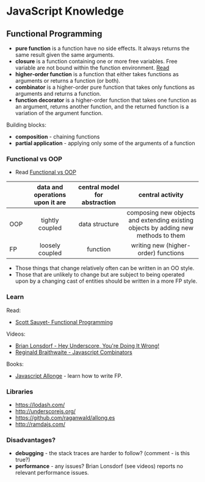 # JavaScript Knowledge

## Functional Programming

* **pure function** is a function have no side effects. It always returns the same result given the same arguments.
* **closure** is a function containing one or more free variables. Free variable are not bound within the function environment. [Read](https://leanpub.com/javascript-allonge/read#closures)
* **higher-order function** is a function that either takes functions as arguments or returns a function (or both).
* **combinator** is a higher-order pure function that takes only functions as arguments and returns a function.
* **function decorator** is a higher-order function that takes one function as an argument, returns another function, and the returned function is a variation of the argument function.

Building blocks:
* **composition** - chaining functions
* **partial application** - applying only some of the arguments of a function

### Functional vs OOP

* Read [Functional vs OOP](http://raganwald.com/2013/04/08/functional-vs-OOP.html)

|     | data and operations upon it are | central model for abstraction  | central activity  |
| --- |:-------------------------------:|:------------------------------:|:-----------------:|
| OOP | tightly coupled                 | data structure                 | composing new objects and extending existing objects by adding new methods to them
| FP  | loosely coupled                 | function                       | writing new (higher-order) functions

* Those things that change relatively often can be written in an OO style.
* Those that are unlikely to change but are subject to being operated upon by a changing cast of entities should be written in a more FP style.

### Learn

Read:
* [Scott Sauyet- Functional Programming](http://scott.sauyet.com/Javascript/Talk/FunctionalProgramming/)

Videos:
* [Brian Lonsdorf - Hey Underscore, You're Doing It Wrong!](https://www.youtube.com/watch?v=m3svKOdZijA)
* [Reginald Braithwaite - Javascript Combinators](https://vimeo.com/97408202)

Books:
* [Javascript Allonge](https://leanpub.com/javascript-allonge/read) - learn how to write FP.

### Libraries

* https://lodash.com/
* http://underscorejs.org/
* https://github.com/raganwald/allong.es
* http://ramdajs.com/
 
### Disadvantages?

* **debugging** - the stack traces are harder to follow? (comment - is this true?)
* **performance** - any issues? Brian Lonsdorf (see videos) reports no relevant performance issues.
